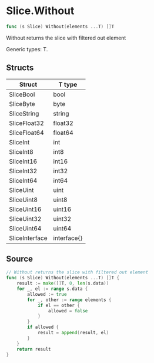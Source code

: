 # Slice.Without

```go
func (s Slice) Without(elements ...T) []T
```

Without returns the slice with filtered out element

Generic types: T.

## Structs

| Struct | T type |
| ------ | ------ |
| SliceBool | bool |
| SliceByte | byte |
| SliceString | string |
| SliceFloat32 | float32 |
| SliceFloat64 | float64 |
| SliceInt | int |
| SliceInt8 | int8 |
| SliceInt16 | int16 |
| SliceInt32 | int32 |
| SliceInt64 | int64 |
| SliceUint | uint |
| SliceUint8 | uint8 |
| SliceUint16 | uint16 |
| SliceUint32 | uint32 |
| SliceUint64 | uint64 |
| SliceInterface | interface{} |

## Source

```go
// Without returns the slice with filtered out element
func (s Slice) Without(elements ...T) []T {
	result := make([]T, 0, len(s.data))
	for _, el := range s.data {
		allowed := true
		for _, other := range elements {
			if el == other {
				allowed = false
			}
		}
		if allowed {
			result = append(result, el)
		}
	}
	return result
}
```

